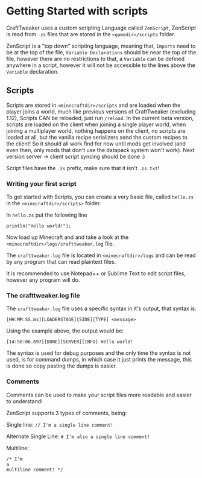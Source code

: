 # Getting Started with scripts

CraftTweaker uses a custom scripting Language called `ZenScript`, ZenScript is read from `.zs` files that are stored in the `<gamedir>/scripts` folder.

ZenScript is a "top down" scripting language, meaning that, `Imports` need to be at the top of the file, `Variable Declarations` should be near the top of the file, however there are no restrictions to that, a `Variable` can be defined anywhere in a script, however it will not be accessible to the lines above the `Variable` declaration.

## Scripts

Scripts are stored in `<minecraftdir>/scripts` and are loaded when the player joins a world, much like previous versions of CraftTweaker (excluding 1.12), Scripts CAN be reloaded, just run `/reload`. In the current beta version, scripts are loaded on the client when joining a single player world, when joining a multiplayer world, nothing happens on the client, no scripts are loaded at all, but the vanilla recipe serializers send the custom recipes to the client! So it should all work find for now until mods get involved (and even then, only mods that don't use the datapack system won't work). Next version server -> client script syncing should be done :)

Script files have the `.zs` prefix, make sure that it isn't `.zs.txt`!

### Writing your first script

To get started with Scripts, you can create a very basic file, called `hello.zs` in the `<minecraftdir>/scripts>` folder.

In `hello.zs` put the following line

```zenscript
println("Hello world!");
```

Now load up Minecraft and and take a look at the `<minecraftdir>/logs/crafttweaker.log` file.

The `crafttweaker.log` file is located in `<minecraftdir>/logs` and can be read by any program that can read plaintext files.

It is recommended to use Notepad++ or Sublime Text to edit script files, however any program will do.

### The crafttweaker.log file

The `crafttweaker.log` file uses a specific syntax in it's output, that syntax is:

```
[HH:MM:SS.ms][LOADERSTAGE][SIDE][TYPE] <message>
```

Using the example above, the output would be:

```
[14:58:06.697][DONE][SERVER][INFO] Hello world!
```

The syntax is used for debug purposes and the only time the syntax is not used, is for command dumps, in which case it just prints the message, this is done so copy pasting the dumps is easier.

### Comments

Comments can be used to make your script files more readable and easier to understand!

ZenScript supports 3 types of comments, being:

Single line: `// I'm a single line comment!`

Alternate Single Line: `# I'm also a single line comment!`

Multiline:
```
/* I'm 
a
multiline comment! */
```